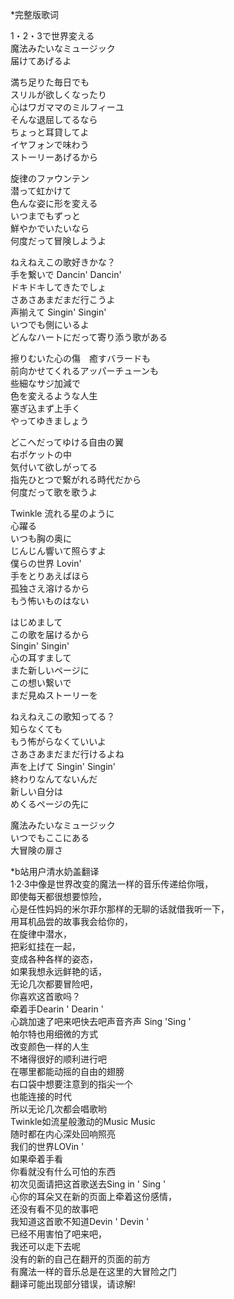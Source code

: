 \*完整版歌词  

1・2・3で世界変える  
魔法みたいなミュージック  
届けてあげるよ

満ち足りた毎日でも  
スリルが欲しくなったり  
心はワガママのミルフィーユ  
そんな退屈してるなら  
ちょっと耳貸してよ  
イヤフォンで味わう  
ストーリーあげるから  

旋律のファウンテン  
潜って虹かけて  
色んな姿に形を変える  
いつまでもずっと  
鮮やかでいたいなら  
何度だって冒険しようよ

ねえねえこの歌好きかな？  
手を繋いで Dancin' Dancin'  
ドキドキしてきたでしょ  
さあさあまだまだ行こうよ  
声揃えて Singin' Singin'  
いつでも側にいるよ  
どんなハートにだって寄り添う歌がある  

擦りむいた心の傷　癒すバラードも  
前向かせてくれるアッパーチューンも  
些細なサジ加減で  
色を変えるような人生  
塞ぎ込まず上手く  
やってゆきましょう

どこへだってゆける自由の翼  
右ポケットの中   
気付いて欲しがってる  
指先ひとつで繋がれる時代だから  
何度だって歌を歌うよ  

Twinkle 流れる星のように  
心躍る  
いつも胸の奥に  
じんじん響いて照らすよ  
僕らの世界 Lovin'  
手をとりあえばほら  
孤独さえ溶けるから  
もう怖いものはない  

はじめまして  
この歌を届けるから  
Singin' Singin'  
心の耳すまして  
また新しいページに  
この想い繋いで  
まだ見ぬストーリーを  

ねえねえこの歌知ってる？  
知らなくても  
もう怖がらなくていいよ  
さあさあまだまだ行けるよね  
声を上げて Singin' Singin'  
終わりなんてないんだ  
新しい自分は  
めくるページの先に  

魔法みたいなミュージック  
いつでもここにある  
大冒険の扉さ  

\*b站用户清水奶盖翻译  
1·2·3中像是世界改变的魔法一样的音乐传递给你哦，  
即使每天都很想要惊险，  
心是任性妈妈的米尔菲尔那样的无聊的话就借我听一下，  
用耳机品尝的故事我会给你的，  
在旋律中潜水，  
把彩虹挂在一起，  
变成各种各样的姿态，  
如果我想永远鲜艳的话，  
无论几次都要冒险吧，  
你喜欢这首歌吗？  
牵着手Dearin ' Dearin '  
心跳加速了吧来吧快去吧声音齐声 Sing 'Sing '  
帕尔特也用细微的方式  
改变颜色一样的人生  
不堵得很好的顺利进行吧  
在哪里都能动摇的自由的翅膀  
右口袋中想要注意到的指尖一个  
也能连接的时代  
所以无论几次都会唱歌哟  
Twinkle如流星般激动的Music Music  
随时都在内心深处回响照亮  
我们的世界LOVin '  
如果牵着手看  
你看就没有什么可怕的东西  
初次见面请把这首歌送去Sing in ' Sing '  
心你的耳朵又在新的页面上牵着这份感情，  
还没有看不见的故事吧  
我知道这首歌不知道Devin ' Devin '  
已经不用害怕了吧来吧，  
我还可以走下去呢  
没有的新的自己在翻开的页面的前方  
有魔法一样的音乐总是在这里的大冒险之门  
翻译可能出现部分错误，请谅解!  